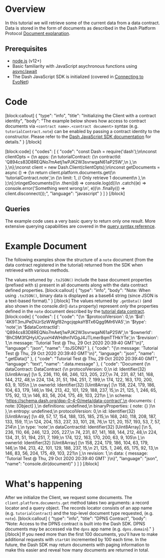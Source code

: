 # Overview

In this tutorial we will retrieve some of the current data from a data contract. Data is stored in the form of documents as described in the Dash Platform Protocol [Document explanation](explanation-platform-protocol-document).

## Prerequisites
- [node.js](https://nodejs.org/en/) (v12+)
- Basic familiarity with JavaScript asychronous functions using [async/await](https://developer.mozilla.org/en-US/docs/Learn/JavaScript/Asynchronous/Async_await)
- The Dash JavaScript SDK is initialized (covered in [Connecting to EvoNet](tutorial-connecting-to-evonet))

# Code
[block:callout]
{
  "type": "info",
  "title": "Initializing the Client with a contract identity",
  "body": "The example below shows how access to contract documents via `<contract name>.<contract document>` syntax (e.g. `tutorialContract.note`) can be enabled by passing a contract identity to the constructor. Please refer to the [Dash JavaScript SDK documentation](https://dashevo.github.io/js-dash-sdk/#/getting-started/multiple-apps) for details."
}
[/block]

[block:code]
{
  "codes": [
    {
      "code": "const Dash = require('dash');\n\nconst clientOpts = {\n  apps: {\n    tutorialContract: {\n      contractId: 'Q894cs83D8REQNo7mAetj1wPJK2W3svrwqaN61aP25W',\n    },\n  },\n};\nconst client = new Dash.Client(clientOpts);\n\nconst getDocuments = async () => {\n  return client.platform.documents.get(\n    'tutorialContract.note',\n    {\n      limit: 1, // Only retrieve 1 document\n    },\n  );\n};\n\ngetDocuments()\n  .then((d) => console.log(d))\n  .catch((e) => console.error('Something went wrong:\\n', e))\n  .finally(() => client.disconnect());",
      "language": "javascript"
    }
  ]
}
[/block]
## Queries

The example code uses a very basic query to return only one result. More extensive querying capabilities are covered in the [query syntax reference](reference-query-syntax).

# Example Document

The following examples show the structure of a `note` document (from the data contract registered in the tutorial) returned from the SDK when retrieved with various methods. 

The values returned by `.toJSON()` include the base document properties (prefixed with `$`) present in all documents along with the data contract defined properties. 
[block:callout]
{
  "type": "info",
  "body": "Note: When using `.toJSON()`, binary data is displayed as a base64 string (since JSON is a text-based format)."
}
[/block]
The values returned by `.getData()` (and also shown in the console.dir() `data` property) represent _only_ the properties defined in the `note` document described by the [tutorial data contract](tutorial-register-a-data-contract#code).
[block:code]
{
  "codes": [
    {
      "code": "{\n  '$protocolVersion': 0,\n  '$id': '4K9T3mJPeDVJrSzWWgf82ngcjqpkaYBTx6Qgg9Mr6VA5',\n  '$type': 'note',\n  '$dataContractId': 'Q894cs83D8REQNo7mAetj1wPJK2W3svrwqaN61aP25W',\n  '$ownerId': 'BhC9M3fQHyUCyuxH4WHdhn1VGgJ4JTLmer8qmTTHkYTe',\n  '$revision': 1,\n  message: 'Tutorial Test @ Thu, 29 Oct 2020 20:39:40 GMT'\n}",
      "language": "json",
      "name": ".toJSON()"
    },
    {
      "code": "{\n  message: 'Tutorial Test @ Thu, 29 Oct 2020 20:39:40 GMT'\n}",
      "language": "json",
      "name": ".getData()"
    },
    {
      "code": "Tutorial Test @ Thu, 29 Oct 2020 20:39:40 GMT",
      "language": "text",
      "name": ".data.message"
    },
    {
      "code": "Document {\n  dataContract: DataContract {\n    protocolVersion: 0,\n    id: Identifier(32) [Uint8Array] [\n        5, 236, 110,  66, 246, 123, 205, 227,\n       74, 231,  87, 141, 168, 144, 212,  48,\n      224, 134,  31,  51, 194, 251,   7, 199,\n      174, 122, 163, 170, 200,  63,   9, 105\n    ],\n    ownerId: Identifier(32) [Uint8Array] [\n      158, 224, 179, 186, 104,  63, 179, 146,\n      194, 213,  42, 101, 129, 188, 237,  15,\n       21, 125,   1, 246,  65, 175,  92,  13,\n      146,  83,  56, 204, 175,  49, 103, 221\n    ],\n    schema: 'https://schema.dash.org/dpp-0-4-0/meta/data-contract',\n    documents: { note: [Object] },\n    definitions: undefined,\n    binaryProperties: { note: {} }\n  },\n  entropy: undefined,\n  protocolVersion: 0,\n  id: Identifier(32) [Uint8Array] [\n     49,  57,  17, 154, 188, 135, 185, 215,\n    168, 240, 118, 208, 187, 133, 159,  11,\n    124, 204, 153, 237,  33, 101,  28,  76,\n    121,  20, 157, 193,  53,   7,  57, 214\n  ],\n  type: 'note',\n  dataContractId: Identifier(32) [Uint8Array] [\n      5, 236, 110,  66, 246, 123, 205, 227,\n     74, 231,  87, 141, 168, 144, 212,  48,\n    224, 134,  31,  51, 194, 251,   7, 199,\n    174, 122, 163, 170, 200,  63,   9, 105\n  ],\n  ownerId: Identifier(32) [Uint8Array] [\n    158, 224, 179, 186, 104,  63, 179, 146,\n    194, 213,  42, 101, 129, 188, 237,  15,\n     21, 125,   1, 246,  65, 175,  92,  13,\n    146,  83,  56, 204, 175,  49, 103, 221\n  ],\n  revision: 1,\n  data: { message: 'Tutorial Test @ Thu, 29 Oct 2020 20:39:40 GMT' }\n}",
      "language": "json",
      "name": "console.dir(document)"
    }
  ]
}
[/block]
# What's happening

After we initialize the Client, we request some documents. The `client.platform.documents.get` method takes two arguments: a record locator and a query object. The records locator consists of an app name (e.g. `tutorialContract`) and the top-level document type requested, (e.g. `note`).
[block:callout]
{
  "type": "info",
  "title": "DPNS Contract",
  "body": "Note: Access to the DPNS contract is built into the Dash SDK. DPNS documents may be accessed via the `dpns` app name (e.g. `dpns.domain`)."
}
[/block]
If you need more than the first 100 documents, you'll have to make additional requests with `startAt` incremented by 100 each time. In the future, the Dash SDK may return documents with paging information to make this easier and reveal how many documents are returned in total.